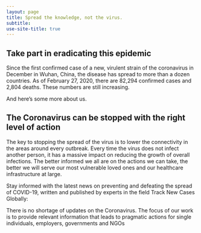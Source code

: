```yaml
---
layout: page
title: Spread the knowledge, not the virus.
subtitle: 
use-site-title: true
---
```


## Take part in eradicating this epidemic

Since the first confirmed case of a new, virulent strain of the coronavirus in December in Wuhan, China, the disease has spread to more than a dozen countries. As of February 27, 2020, there are 82,294 confirmed cases and 2,804 deaths. These numbers are still increasing.

And here’s some more about us.

## The Coronavirus can be stopped with the right level of action

The key to stopping the spread of the virus is to lower the connectivity in the areas around every outbreak. Every time the virus does not infect another person, it has a massive impact on reducing the growth of overall infections. The better informed we all are on the actions we can take, the better we will serve our most vulnerable loved ones and our healthcare infrastructure at large.

Stay informed with the latest news on preventing and defeating the spread of COVID-19, written and published by experts in the field
Track New Cases Globally:

There is no shortage of updates on the Coronavirus. The focus of our work is to provide relevant information that leads to pragmatic actions for single individuals, employers, governments and NGOs   
